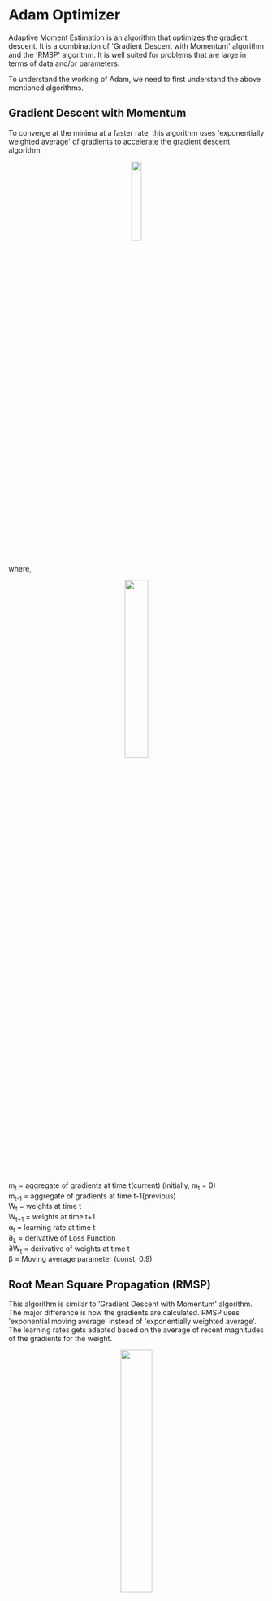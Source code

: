 # Adam Optimizer
Adaptive Moment Estimation is an algorithm that optimizes the gradient descent. It is a combination of 'Gradient Descent with Momentum' algorithm and the 'RMSP' algorithm.
It is well suited for problems that are large in terms of data and/or parameters.

To understand the working of Adam, we need to first understand the above mentioned algorithms.

## Gradient Descent with Momentum
To converge at the minima at a faster rate, this algorithm uses 'exponentially weighted average' of gradients to accelerate the gradient descent algorithm.
<p align="center">
  <img src="https://www.geeksforgeeks.org/wp-content/ql-cache/quicklatex.com-a689bde5453a6f62ce674379f21713ef_l3.svg" width="20%">
</p> 
where, <br/>
<p align="center">  
  <img src="https://www.geeksforgeeks.org/wp-content/ql-cache/quicklatex.com-11485c48aad57c3897036904bff90924_l3.svg" width="30%"></img></br>
</p>

m<sub>t</sub> = aggregate of gradients at time t(current) (initially, m<sub>t</sub> = 0) <br/>
m<sub>t-1</sub> = aggregate of gradients at time t-1(previous) <br/>
W<sub>t</sub> = weights at time t <br/>
W<sub>t+1</sub> = weights at time t+1 <br/>
α<sub>t</sub> = learning rate at time t <br/>
∂<sub>L</sub> = derivative of Loss Function <br/>
∂W<sub>t</sub> = derivative of weights at time t <br/>
β = Moving average parameter (const, 0.9) <br/>

## Root Mean Square Propagation (RMSP)
This algorithm is similar to 'Gradient Descent with Momentum' algorithm. The major difference is how the gradients are calculated. RMSP uses 'exponential moving average' instead of 'exponentially weighted average'. The learning rates gets adapted based on the average of recent magnitudes of the gradients for the weight.
<p align="center">
  <img src="https://www.geeksforgeeks.org/wp-content/ql-cache/quicklatex.com-c1f05c2b4b465f8fec637fc731d8777e_l3.svg" width="35%"></img></br>
</p>
where, <br/>
<p align="center">
  <img src="https://www.geeksforgeeks.org/wp-content/ql-cache/quicklatex.com-a2ad3f644ee1350b15ae1675fc757338_l3.svg" width="35%"></img></br>
</p>

W<sub>t</sub> = weights at time t <br/>
W<sub>t+1</sub> = weights at time t+1 <br/>
α<sub>t</sub> = learning rate at time t <br/>
∂<sub>L</sub> = derivative of Loss Function <br/>
∂W<sub>t</sub> = derivative of weights at time t <br/>
v<sub>t</sub> = sum of square of past gradients (initially, v<sub>t</sub> = 0) <br/>
β = Moving average parameter (const, 0.9) <br/>
ϵ = A small positive constant (10-8) <br/>

## Working of Adam Optimizer
Adam Optimizer uses the positive aspects of these two algorithms and builds upon it giving a more optimized gradient descent. <br/>
We rate of gradient descent is controlled in such a way that the step-size reduces as we reach the global minima and increases as we are far away from it. This is donw so that we do not converge at a local minima.

<p align="center">
  <img src="https://www.geeksforgeeks.org/wp-content/ql-cache/quicklatex.com-30ada136b73bc4f46bdbb2cec115c84f_l3.svg" width="70%"></img></br>
</p>

ϵ = a small +ve constant to avoid 'division by 0' error when (v<sub>t</sub> -> 0). (10-8) <br/>
β<sub>1</sub> & β<sub>2</sub> = decay rates of average of gradients in the above two methods. (β<sub>1</sub> = 0.9 & β<sub>2</sub> = 0.999) <br/>
α — Step size parameter / learning rate (0.001) <br/>

Now, m<sub>t</sub> and v<sub>t</sub> both have been initialized as '0'. So, they gain a tendency to be baised towards '0'. To prevent this, Adam used 'bias-corrected' m<sub>t</sub> and v<sub>t</sub>.

<p align="center">
  <img src="https://www.geeksforgeeks.org/wp-content/ql-cache/quicklatex.com-de49f2b3fa2b380dc7a56e824805c49a_l3.svg" width="25%"></img></br>
</p>

So the general equation that Adam uses is -
<p align="center">
  <img src="https://www.geeksforgeeks.org/wp-content/ql-cache/quicklatex.com-627062af6c0d34dae31b75b634c2e2cb_l3.svg" width="30%"></img></br>
</p>
